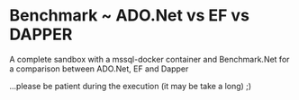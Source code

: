 # Benchmark ~ ADO.Net vs EF vs DAPPER
A complete sandbox with a mssql-docker container and Benchmark.Net for a comparison between ADO.Net, EF and Dapper

...please be patient during the execution (it may be take a long) ;)
